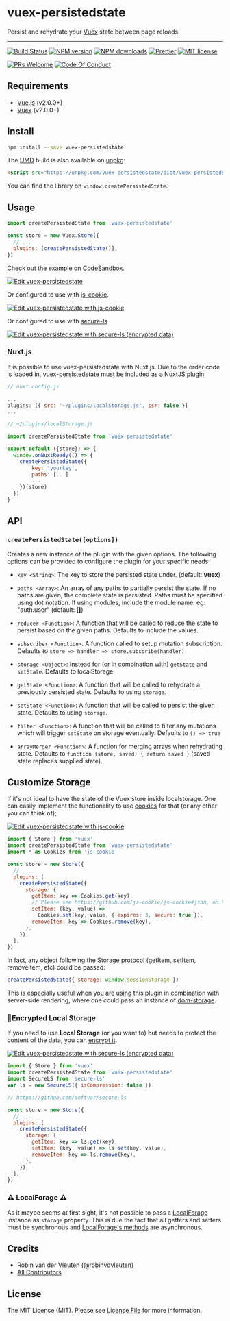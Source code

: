 # vuex-persistedstate

Persist and rehydrate your [Vuex](http://vuex.vuejs.org/) state between page reloads.

<hr />

[![Build Status](https://img.shields.io/travis/robinvdvleuten/vuex-persistedstate.svg)](https://travis-ci.org/robinvdvleuten/vuex-persistedstate)
[![NPM version](https://img.shields.io/npm/v/vuex-persistedstate.svg)](https://www.npmjs.com/package/vuex-persistedstate)
[![NPM downloads](https://img.shields.io/npm/dm/vuex-persistedstate.svg)](https://www.npmjs.com/package/vuex-persistedstate)
[![Prettier](https://img.shields.io/badge/code_style-prettier-ff69b4.svg)](https://github.com/prettier/prettier)
[![MIT license](https://img.shields.io/github/license/robinvdvleuten/vuex-persistedstate.svg)](https://github.com/robinvdvleuten/vuex-persistedstate/blob/master/LICENSE)

[![PRs Welcome](https://img.shields.io/badge/PRs-welcome-brightgreen.svg)](http://makeapullrequest.com)
[![Code Of Conduct](https://img.shields.io/badge/code%20of-conduct-ff69b4.svg)](https://github.com/robinvdvleuten/vuex-persistedstate/blob/master/.github/code_of_conduct.md)

## Requirements

- [Vue.js](https://vuejs.org) (v2.0.0+)
- [Vuex](http://vuex.vuejs.org) (v2.0.0+)

## Install

```bash
npm install --save vuex-persistedstate
```

The [UMD](https://github.com/umdjs/umd) build is also available on [unpkg](https://unpkg.com):

```html
<script src="https://unpkg.com/vuex-persistedstate/dist/vuex-persistedstate.umd.js"></script>
```

You can find the library on `window.createPersistedState`.

## Usage

```js
import createPersistedState from 'vuex-persistedstate'

const store = new Vuex.Store({
  // ...
  plugins: [createPersistedState()],
})
```

Check out the example on [CodeSandbox](https://codesandbox.io).

[![Edit vuex-persistedstate](https://codesandbox.io/static/img/play-codesandbox.svg)](https://codesandbox.io/s/80k4m2598)

Or configured to use with [js-cookie](https://github.com/js-cookie/js-cookie).

[![Edit vuex-persistedstate with js-cookie](https://codesandbox.io/static/img/play-codesandbox.svg)](https://codesandbox.io/s/xl356qvvkz)

Or configured to use with [secure-ls](https://github.com/softvar/secure-ls)

[![Edit vuex-persistedstate with secure-ls (encrypted data)](https://codesandbox.io/static/img/play-codesandbox.svg)](https://codesandbox.io/s/vuex-persistedstate-with-secure-ls-encrypted-data-7l9wb?fontsize=14)

### Nuxt.js

It is possible to use vuex-persistedstate with Nuxt.js. Due to the order code is loaded in, vuex-persistedstate must be included as a NuxtJS plugin:

```javascript
// nuxt.config.js

...
plugins: [{ src: '~/plugins/localStorage.js', ssr: false }]
...
```

```javascript
// ~/plugins/localStorage.js

import createPersistedState from 'vuex-persistedstate'

export default ({store}) => {
  window.onNuxtReady(() => {
    createPersistedState({
        key: 'yourkey',
        paths: [...]
        ...
    })(store)
  })
}
```

## API

### `createPersistedState([options])`

Creates a new instance of the plugin with the given options. The following options
can be provided to configure the plugin for your specific needs:

- `key <String>`: The key to store the persisted state under. (default: **vuex**)
- `paths <Array>`: An array of any paths to partially persist the state. If no paths are given, the complete state is persisted. Paths must be specified using dot notation. If using modules, include the module name. eg: "auth.user" (default: **[]**)
- `reducer <Function>`: A function that will be called to reduce the state to persist based on the given paths. Defaults to include the values.
- `subscriber <Function>`: A function called to setup mutation subscription. Defaults to `store => handler => store.subscribe(handler)`

- `storage <Object>`: Instead for (or in combination with) `getState` and `setState`. Defaults to localStorage.
- `getState <Function>`: A function that will be called to rehydrate a previously persisted state. Defaults to using `storage`.
- `setState <Function>`: A function that will be called to persist the given state. Defaults to using `storage`.
- `filter <Function>`: A function that will be called to filter any mutations which will trigger `setState` on storage eventually. Defaults to `() => true`
- `arrayMerger <Function>`: A function for merging arrays when rehydrating state. Defaults to `function (store, saved) { return saved }` (saved state replaces supplied state).

## Customize Storage

If it's not ideal to have the state of the Vuex store inside localstorage. One can easily implement the functionality to use [cookies](https://github.com/js-cookie/js-cookie) for that (or any other you can think of);

[![Edit vuex-persistedstate with js-cookie](https://codesandbox.io/static/img/play-codesandbox.svg)](https://codesandbox.io/s/xl356qvvkz?autoresize=1)

```js
import { Store } from 'vuex'
import createPersistedState from 'vuex-persistedstate'
import * as Cookies from 'js-cookie'

const store = new Store({
  // ...
  plugins: [
    createPersistedState({
      storage: {
        getItem: key => Cookies.get(key),
        // Please see https://github.com/js-cookie/js-cookie#json, on how to handle JSON.
        setItem: (key, value) =>
          Cookies.set(key, value, { expires: 3, secure: true }),
        removeItem: key => Cookies.remove(key),
      },
    }),
  ],
})
```

In fact, any object following the Storage protocol (getItem, setItem, removeItem, etc) could be passed:

```js
createPersistedState({ storage: window.sessionStorage })
```

This is especially useful when you are using this plugin in combination with server-side rendering, where one could pass an instance of [dom-storage](https://www.npmjs.com/package/dom-storage).

### 🔐Encrypted Local Storage

If you need to use **Local Storage** (or you want to) but needs to protect the content of the data, you can [encrypt it]('https://github.com/softvar/secure-ls').

[![Edit vuex-persistedstate with secure-ls (encrypted data)](https://codesandbox.io/static/img/play-codesandbox.svg)](https://codesandbox.io/s/vuex-persistedstate-with-secure-ls-encrypted-data-7l9wb?fontsize=14)

```js
import { Store } from 'vuex'
import createPersistedState from 'vuex-persistedstate'
import SecureLS from 'secure-ls'
var ls = new SecureLS({ isCompression: false })

// https://github.com/softvar/secure-ls

const store = new Store({
  // ...
  plugins: [
    createPersistedState({
      storage: {
        getItem: key => ls.get(key),
        setItem: (key, value) => ls.set(key, value),
        removeItem: key => ls.remove(key),
      },
    }),
  ],
})
```

### ⚠️ LocalForage ⚠️

As it maybe seems at first sight, it's not possible to pass a [LocalForage](https://github.com/localForage/localForage) instance as `storage` property. This is due the fact that all getters and setters must be synchronous and [LocalForage's methods](https://github.com/localForage/localForage#callbacks-vs-promises) are asynchronous.

## Credits

- Robin van der Vleuten ([@robinvdvleuten](https://twitter.com/robinvdvleuten))
- [All Contributors](../../contributors)

## License

The MIT License (MIT). Please see [License File](LICENSE) for more information.
